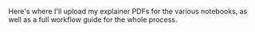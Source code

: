 Here's where I'll upload my explainer PDFs for the various notebooks, as well as a full workflow guide for the whole process.
